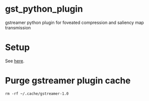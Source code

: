 # gst_python_plugin
gstreamer python plugin for foveated compression and saliency map transmission
# Setup
See [here](https://freddiechang.github.io/gstreamer_setup).
# Purge gstreamer plugin cache
```
rm -rf ~/.cache/gstreamer-1.0
```

